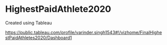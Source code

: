 # HighestPaidAthlete2020

Created using Tableau

https://public.tableau.com/profile/varinder.singh1543#!/vizhome/FinalHighestPaidAthletes2020/Dashboard1
